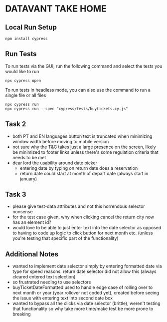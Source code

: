 # DATAVANT TAKE HOME

## Local Run Setup
```
npm install cypress
```

## Run Tests
To run tests via the GUI, run the following command and select the tests you would like to run
```
npx cypress open
```

To run tests in headless mode, you can also use the command to run a single file or all files
```
npx cypress run
npx cypress run --spec "cypress/tests/buytickets.cy.js"
```

## Task 2
- both PT and EN languages button text is truncated when minimizing window width before moving to mobile version
- not sure why the T&C takes just a large presence on the screen, likely be minimized to footer links unless there's some regulation criteria that needs to be met
- dear lord the usability around date picker
  - entering date by typing on return date does a reservation
  - return date could start at month of depart date (always start in january)

## Task 3
- please give test-data attributes and not this horrendous selector nonsense
- for the test case given, why when clicking cancel the return city now has an element id?
- would love to be able to just enter text into the date selector as opposed to having to code up logic to click button for next month etc. (unless you're testing that specific part of the functionality)

## Additional Notes
- wanted to implement date selector simply by entering formatted date via type for speed reasons.  return date selector did not allow this (always cleared entered text selection)
- so frustrated needing to use selectors
- buyTicketDateFormatted used to handle edge case of rolling over to next month or year (year rollover not coded yet), created before seeing the issue with entering text into second date box
 - wanted to bypass all the clicks via date selector (brittle), weren't testing that functionality so why take more time/make test be more prone to breaking
